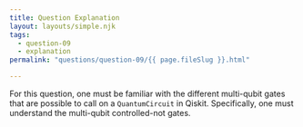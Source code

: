 ```yaml
---
title: Question Explanation
layout: layouts/simple.njk
tags:
  - question-09
  - explanation
permalink: "questions/question-09/{{ page.fileSlug }}.html"

---
```



For this question, one must be familiar with the different multi-qubit gates that are possible to call on a `QuantumCircuit` in Qiskit.
Specifically, one must understand the multi-qubit controlled-not gates.
